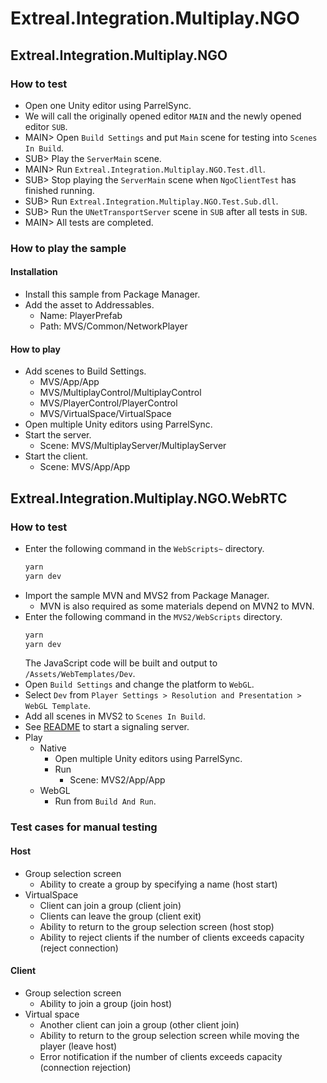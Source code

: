 # Extreal.Integration.Multiplay.NGO

## Extreal.Integration.Multiplay.NGO

### How to test

- Open one Unity editor using ParrelSync.
- We will call the originally opened editor `MAIN` and the newly opened editor `SUB`.
- MAIN> Open `Build Settings` and put `Main` scene for testing into `Scenes In Build`.
- SUB> Play the `ServerMain` scene.
- MAIN> Run `Extreal.Integration.Multiplay.NGO.Test.dll`.
- SUB> Stop playing the `ServerMain` scene when `NgoClientTest` has finished running.
- SUB> Run `Extreal.Integration.Multiplay.NGO.Test.Sub.dll`.
- SUB> Run the `UNetTransportServer` scene in `SUB` after all tests in `SUB`.
- MAIN> All tests are completed.

### How to play the sample

#### Installation

- Install this sample from Package Manager.
- Add the asset to Addressables.
    - Name: PlayerPrefab
    - Path: MVS/Common/NetworkPlayer

#### How to play

- Add scenes to Build Settings.
    - MVS/App/App
    - MVS/MultiplayControl/MultiplayControl
    - MVS/PlayerControl/PlayerControl
    - MVS/VirtualSpace/VirtualSpace
- Open multiple Unity editors using ParrelSync.
- Start the server.
    - Scene: MVS/MultiplayServer/MultiplayServer
- Start the client.
    - Scene: MVS/App/App

## Extreal.Integration.Multiplay.NGO.WebRTC

### How to test

- Enter the following command in the `WebScripts~` directory.
   ```bash
   yarn
   yarn dev
   ```
- Import the sample MVN and MVS2 from Package Manager.
    - MVN is also required as some materials depend on MVN2 to MVN.
- Enter the following command in the `MVS2/WebScripts` directory.
   ```bash
   yarn
   yarn dev
   ```
  The JavaScript code will be built and output to `/Assets/WebTemplates/Dev`.
- Open `Build Settings` and change the platform to `WebGL`.
- Select `Dev` from `Player Settings > Resolution and Presentation > WebGL Template`.
- Add all scenes in MVS2 to `Scenes In Build`.
- See [README](https://github.com/extreal-dev/Extreal.Integration.P2P.WebRTC/SignalingServer~/README.md) to start a signaling server.
- Play
    - Native
        - Open multiple Unity editors using ParrelSync.
        - Run
            - Scene: MVS2/App/App
    - WebGL
        - Run from `Build And Run`.

### Test cases for manual testing

#### Host

- Group selection screen
    - Ability to create a group by specifying a name (host start)
- VirtualSpace
    - Client can join a group (client join)
    - Clients can leave the group (client exit)
    - Ability to return to the group selection screen (host stop)
    - Ability to reject clients if the number of clients exceeds capacity (reject connection)

#### Client

- Group selection screen
    - Ability to join a group (join host)
- Virtual space
    - Another client can join a group (other client join)
    - Ability to return to the group selection screen while moving the player (leave host)
    - Error notification if the number of clients exceeds capacity (connection rejection)
